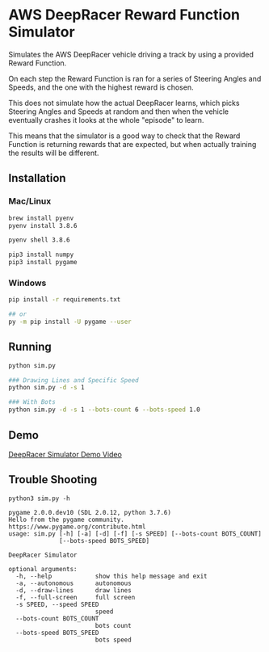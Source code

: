 # AWS DeepRacer Reward Function Simulator

Simulates the AWS DeepRacer vehicle driving a track by using a provided Reward Function.

On each step the Reward Function is ran for a series of Steering Angles and Speeds, and the one with the highest reward is chosen.

This does not simulate how the actual DeepRacer learns, which picks Steering Angles and Speeds at random and then when the vehicle eventually crashes it looks at the whole "episode" to learn.

This means that the simulator is a good way to check that the Reward Function is returning rewards that are expected, but when actually training the results will be different.

## Installation
### Mac/Linux
```bash
brew install pyenv
pyenv install 3.8.6

pyenv shell 3.8.6

pip3 install numpy
pip3 install pygame
```

### Windows
```bash
pip install -r requirements.txt

## or
py -m pip install -U pygame --user
```

## Running

```bash
python sim.py

### Drawing Lines and Specific Speed
python sim.py -d -s 1

### With Bots
python sim.py -d -s 1 --bots-count 6 --bots-speed 1.0
```

## Demo
[DeepRacer Simulator Demo Video](https://youtu.be/9jSZm7FcqmE?t=0s)

## Trouble Shooting

```
python3 sim.py -h

pygame 2.0.0.dev10 (SDL 2.0.12, python 3.7.6)
Hello from the pygame community. https://www.pygame.org/contribute.html
usage: sim.py [-h] [-a] [-d] [-f] [-s SPEED] [--bots-count BOTS_COUNT]
              [--bots-speed BOTS_SPEED]

DeepRacer Simulator

optional arguments:
  -h, --help            show this help message and exit
  -a, --autonomous      autonomous
  -d, --draw-lines      draw lines
  -f, --full-screen     full screen
  -s SPEED, --speed SPEED
                        speed
  --bots-count BOTS_COUNT
                        bots count
  --bots-speed BOTS_SPEED
                        bots speed
```
